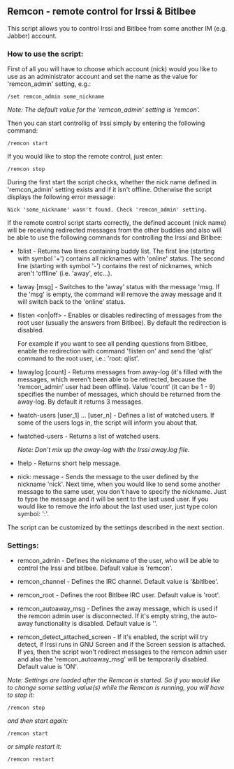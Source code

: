 ## Remcon - remote control for Irssi & Bitlbee

This script allows you to control Irssi and Bitlbee from some another IM (e.g.
Jabber) account.

### How to use the script:

First of all you will have to choose which account (nick) would you like to use
as an administrator account and set the name as the value for 'remcon_admin'
setting, e.g.:

    /set remcon_admin some_nickname

*Note: The default value for the 'remcon_admin' setting is 'remcon'.*

Then you can start controllig of Irssi simply by entering the following
command:

    /remcon start

If you would like to stop the remote control, just enter:

    /remcon stop

During the first start the script checks, whether the nick name defined in
'remcon_admin' setting exists and if it isn't offline. Otherwise the script
displays the following error message:

    Nick 'some_nickname' wasn't found. Check 'remcon_admin' setting.

If the remote control script starts correctly, the defined account (nick name)
will be receiving redirected messages from the other buddies and also will be
able to use the following commands for controlling the Irssi and Bitlbee:

 - !blist - Returns two lines containing buddy list. The first line (starting
   with symbol '+') contains all nicknames with 'online' status. The second
   line (starting with symbol '-') contains the rest of nicknames, which aren't
   'offline' (i.e. 'away', etc...).

 - !away [msg] - Switches to the 'away' status with the message 'msg. If the
   'msg' is empty, the command will remove the away message and it will switch
   back to the 'online' status.

 - !listen <on|off> - Enables or disables redirecting of messages from the
   root user (usually the answers from Bitlbee). By default the redirection is
   disabled.

   For example if you want to see all pending questions from Bitlbee, enable
   the redirection with command '!listen on' and send the 'qlist' command to
   the root user, i.e.: 'root: qlist'.

 - !awaylog [count] - Returns messages from away-log (it's filled with the
   messages, which weren't been able to be retirected, because the
   'remcon_admin' user had been offline). Value 'count' (it can be 1 - 9)
   specifies the number of messages, which should be returned from the
   away-log. By default it returns 3 messages.

 - !watch-users [user_1] ... [user_n] - Defines a list of watched users. If
   some of the users logs in, the script will inform you about that.

 - !watched-users - Returns a list of watched users.

   *Note: Don't mix up the away-log with the Irssi away.log file.*

 - !help - Returns short help message.

 - nick: message - Sends the message to the user defined by the nickname
   'nick'. Next time, when you would like to send some another message to the
   same user, you don't have to specify the nickname. Just to type the message
   and it will be sent to the last used user. If you would like to remove the
   info about the last used user, just type colon symbol: ':'.

The script can be customized by the settings described in the next section.

### Settings:

 - remcon_admin - Defines the nickname of the user, who will be able to control
   the Irssi and bitlbee. Default value is 'remcon'.

 - remcon_channel - Defines the IRC channel. Default value is '&bitlbee'.

 - remcon_root - Defines the root Bitlbee IRC user. Default value is 'root'.

 - remcon_autoaway_msg - Defines the away message, which is used if the remcon
   admin user is disconnected. If it's empty string, the auto-away
   functionality is disabled. Default value is ''.

 - remcon_detect_attached_screen - If it's enabled, the script will try detect,
   if Irssi runs in GNU Screen and if the Screen session is attached. If yes,
   then the script won't redirect messages to the remcon admin user and also
   the 'remcon_autoaway_msg' will be temporarily disabled. Default value is
   'ON'.

*Note: Settings are loaded after the Remcon is started. So if you would like to
change some setting value(s) while the Remcon is running, you will have to stop
it:*

    /remcon stop

*and then start again:*

    /remcon start

*or simple restart it:*

    /remcon restart

